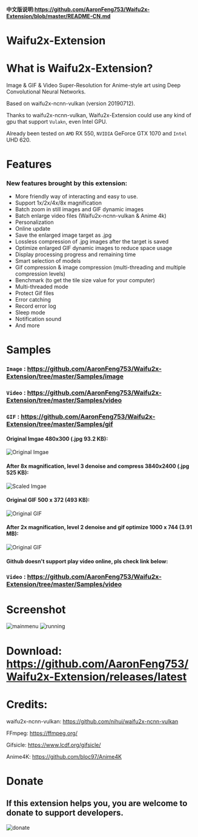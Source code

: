 #### 中文版说明:https://github.com/AaronFeng753/Waifu2x-Extension/blob/master/README-CN.md
# Waifu2x-Extension
# What is Waifu2x-Extension?
Image & GIF & Video Super-Resolution for Anime-style art using Deep Convolutional Neural Networks.

Based on waifu2x-ncnn-vulkan (version 20190712). 

Thanks to waifu2x-ncnn-vulkan, Waifu2x-Extension could use any kind of gpu that support `Vulakn`, even Intel GPU. 

Already been tested on `AMD` RX 550, `NVIDIA` GeForce GTX 1070 and `Intel` UHD 620.

# Features
### New features brought by this extension:
- More friendly way of interacting and easy to use.
- Support 1x/2x/4x/8x magnification
- Batch zoom in still images and GIF dynamic images
- Batch enlarge video files (Waifu2x-ncnn-vulkan & Anime 4k)
- Personalization
- Online update
- Save the enlarged image target as .jpg
- Lossless compression of .jpg images after the target is saved
- Optimize enlarged GIF dynamic images to reduce space usage
- Display processing progress and remaining time
- Smart selection of models
- Gif compression & image compression (multi-threading and multiple compression levels)
- Benchmark (to get the tile size value for your computer)
- Multi-threaded mode
- Protect Gif files
- Error catching
- Record error log
- Sleep mode
- Notification sound
- And more

# Samples
### **`Image`** : https://github.com/AaronFeng753/Waifu2x-Extension/tree/master/Samples/image

### **`Video`** : https://github.com/AaronFeng753/Waifu2x-Extension/tree/master/Samples/video

### **`GIF`** : https://github.com/AaronFeng753/Waifu2x-Extension/tree/master/Samples/gif

#### Original Imgae 480x300 (.jpg 93.2 KB):
![Original Imgae](/Samples/image/Original_[480x300].jpg)

#### After 8x magnification, level 3 denoise and compress 3840x2400 (.jpg 525 KB):
![Scaled Imgae](/Samples/image/Waifu2x_8x_[3840x2400].jpg)

#### Original GIF 500 x 372 (493 KB):
![Original GIF](/Samples/gif/2_original.gif)

#### After 2x magnification, level 2 denoise and gif optimize 1000 x 744 (3.91 MB):
![Original GIF](/Samples/gif/2_waifu2x_compressed.gif)

#### Github doesn't support play video online, pls check link below:
### **`Video`** : https://github.com/AaronFeng753/Waifu2x-Extension/tree/master/Samples/video

# Screenshot
![mainmenu](/screenshot/mainmenu.png) 
![running](/screenshot/running.png) 

# Download: https://github.com/AaronFeng753/Waifu2x-Extension/releases/latest

# Credits:
waifu2x-ncnn-vulkan:
https://github.com/nihui/waifu2x-ncnn-vulkan

FFmpeg:
https://ffmpeg.org/

Gifsicle:
https://www.lcdf.org/gifsicle/

Anime4K:
https://github.com/bloc97/Anime4K

# Donate

## If this extension helps you, you are welcome to donate to support developers.

![donate](/donate.jpg)
